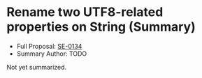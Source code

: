 # Rename two UTF8-related properties on String (Summary)

* Full Proposal: [SE-0134](https://github.com/apple/swift-evolution/blob/main/proposals/0134-rename-string-properties.md)
* Summary Author: TODO

Not yet summarized.

